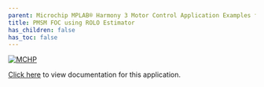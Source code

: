 ```yaml
---
parent: Microchip MPLAB® Harmony 3 Motor Control Application Examples for SAM C2x family
title: PMSM FOC using ROLO Estimator
has_children: false
has_toc: false
---
```


[![MCHP](https://www.microchip.com/ResourcePackages/Microchip/assets/dist/images/logo.png)](https://www.microchip.com)

[Click here](https://onlinedocs.microchip.com/v2/keyword-lookup?keyword=MC_APPS_SAM_C2X_PMSM_FOC_REDUCED_ORDER_LUENBERGER_OBSERVER_FIELD_WEAKENING_MTPA&redirect=true) to view documentation for this application.
